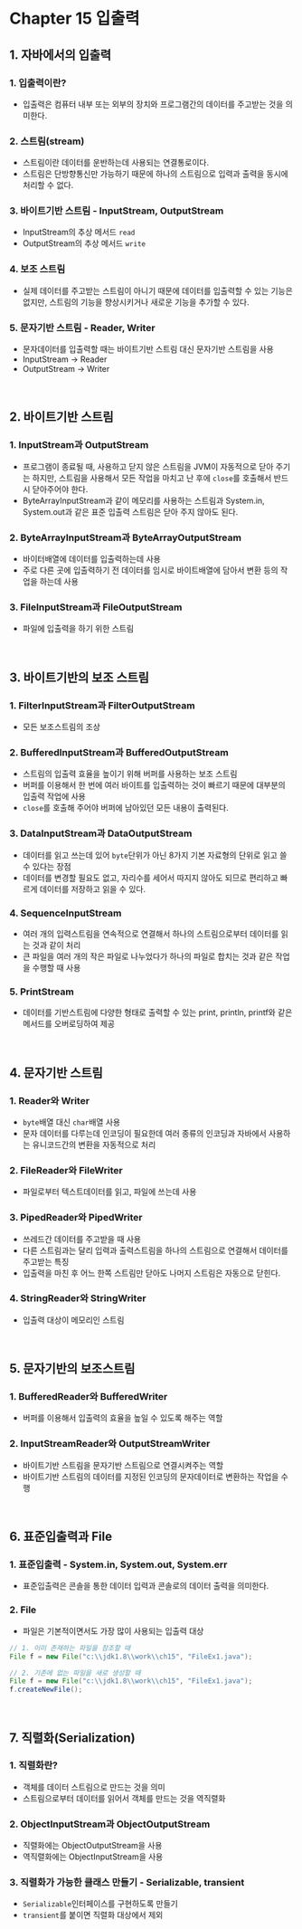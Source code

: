 # Chapter 15 입출력

## 1. 자바에서의 입출력

### 1. 입출력이란?

- 입출력은 컴퓨터 내부 또는 외부의 장치와 프로그램간의 데이터를 주고받는 것을 의미한다.

### 2. 스트림(stream)

- 스트림이란 데이터를 운반하는데 사용되는 연결통로이다.
- 스트림은 단방향통신만 가능하기 때문에 하나의 스트림으로 입력과 출력을 동시에 처리할 수 없다.

### 3. 바이트기반 스트림 - InputStream, OutputStream

- InputStream의 추상 메서드 `read`
- OutputStream의 추상 메서드 `write`

### 4. 보조 스트림

- 실제 데이터를 주고받는 스트림이 아니기 때문에 데이터를 입출력할 수 있는 기능은 없지만, 스트림의 기능을 향상시키거나 새로운 기능을 추가할 수 있다.

### 5. 문자기반 스트림 - Reader, Writer

- 문자데이터를 입출력할 때는 바이트기반 스트림 대신 문자기반 스트림을 사용
- InputStream → Reader
- OutputStream → Writer

<br>

## 2. 바이트기반 스트림

### 1. InputStream과 OutputStream

- 프로그램이 종료될 때, 사용하고 닫지 않은 스트림을 JVM이 자동적으로 닫아 주기는 하지만, 스트림을 사용해서 모든 작업을 마치고 난 후에 `close`를 호출해서 반드시 닫아주어야 한다.
- ByteArrayInputStream과 같이 메모리를 사용하는 스트림과 System.in, System.out과 같은 표준 입출력 스트림은 닫아 주지 않아도 된다.

### 2. ByteArrayInputStream과 ByteArrayOutputStream

- 바이터배열에 데이터를 입출력하는데 사용
- 주로 다른 곳에 입출력하기 전 데이터를 임시로 바이트배열에 담아서 변환 등의 작업을 하는데 사용

### 3. FileInputStream과 FileOutputStream

- 파일에 입출력을 하기 위한 스트림

<br>

## 3. 바이트기반의 보조 스트림

### 1. FilterInputStream과 FilterOutputStream

- 모든 보조스트림의 조상

### 2. BufferedInputStream과 BufferedOutputStream

- 스트림의 입출력 효율을 높이기 위해 버퍼를 사용하는 보조 스트림
- 버퍼를 이용해서 한 번에 여러 바이트를 입출력하는 것이 빠르기 때문에 대부분의 입출력 작업에 사용
- `close`를 호출해 주어야 버퍼에 남아있던 모든 내용이 출력된다.

### 3. DataInputStream과 DataOutputStream

- 데이터를 읽고 쓰는데 있어 `byte`단위가 아닌 8가지 기본 자료형의 단위로 읽고 쓸 수 있다는 장점
- 데이터를 변경할 필요도 없고, 자리수를 세어서 따지지 않아도 되므로 편리하고 빠르게 데이터를 저장하고 읽을 수 있다.

### 4. SequenceInputStream

- 여러 개의 입력스트림을 연속적으로 연결해서 하나의 스트림으로부터 데이터를 읽는 것과 같이 처리
- 큰 파일을 여러 개의 작은 파일로 나누었다가 하나의 파일로 합치는 것과 같은 작업을 수행할 때 사용

### 5. PrintStream

- 데이터를 기반스트림에 다양한 형태로 출력할 수 있는 print, println, printf와 같은 메서드를 오버로딩하여 제공

<br>

## 4. 문자기반 스트림

### 1. Reader와 Writer

- `byte`배열 대신 `char`배열 사용
- 문자 데이터를 다루는데 인코딩이 필요한데 여러 종류의 인코딩과 자바에서 사용하는 유니코드간의 변환을 자동적으로 처리

### 2. FileReader와 FileWriter

- 파일로부터 텍스트데이터를 읽고, 파일에 쓰는데 사용

### 3. PipedReader와 PipedWriter

- 쓰레드간 데이터를 주고받을 때 사용
- 다른 스트림과는 달리 입력과 출력스트림을 하나의 스트림으로 연결해서 데이터를 주고받는 특징
- 입출력을 마친 후 어느 한쪽 스트림만 닫아도 나머지 스트림은 자동으로 닫힌다.

### 4. StringReader와 StringWriter

- 입출력 대상이 메모리인 스트림

<br>

## 5. 문자기반의 보조스트림

### 1. BufferedReader와 BufferedWriter

- 버퍼를 이용해서 입출력의 효율을 높일 수 있도록 해주는 역할

### 2. InputStreamReader와 OutputStreamWriter

- 바이트기반 스트림을 문자기반 스트림으로 연결시켜주는 역할
- 바이트기반 스트림의 데이터를 지정된 인코딩의 문자데이터로 변환하는 작업을 수행

<br>

## 6. 표준입출력과 File

### 1. 표준입출력 - System.in, System.out, System.err

- 표준입출력은 콘솔을 통한 데이터 입력과 콘솔로의 데이터 출력을 의미한다.

### 2. File

- 파일은 기본적이면서도 가장 많이 사용되는 입출력 대상

```java
// 1. 이미 존재하는 파일을 참조할 때
File f = new File("c:\\jdk1.8\\work\\ch15", "FileEx1.java");

// 2. 기존에 없는 파일을 새로 생성할 때
File f = new File("c:\\jdk1.8\\work\\ch15", "FileEx1.java");
f.createNewFile();
```

<br>

## 7. 직렬화(Serialization)

### 1. 직렬화란?

- 객체를 데이터 스트림으로 만드는 것을 의미
- 스트림으로부터 데이터를 읽어서 객체를 만드는 것을 역직렬화

### 2. ObjectInputStream과 ObjectOutputStream

- 직렬화에는 ObjectOutputStream을 사용
- 역직렬화에는 ObjectInputStream을 사용

### 3. 직렬화가 가능한 클래스 만들기 - Serializable, transient

- `Serializable`인터페이스를 구현하도록 만들기
- `transient`를 붙이면 직렬화 대상에서 제외